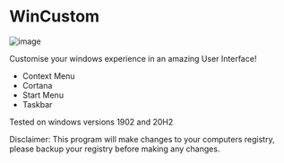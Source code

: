 # WinCustom
![image](https://i.ibb.co/F8xFT5j/unknown.png)


Customise your windows experience in an amazing User Interface!

- Context Menu
- Cortana
- Start Menu
- Taskbar

Tested on windows versions 1902 and 20H2

Disclaimer: This program will make changes to your computers registry, please backup your registry before making any changes.
